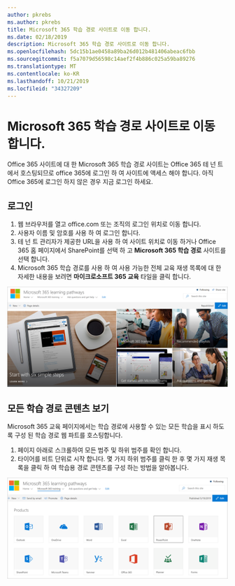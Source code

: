 ```yaml
---
author: pkrebs
ms.author: pkrebs
title: Microsoft 365 학습 경로 사이트로 이동 합니다.
ms.date: 02/18/2019
description: Microsoft 365 학습 경로 사이트로 이동 합니다.
ms.openlocfilehash: 5dc15b1ae0458a89ba26d012b481406abeac6fbb
ms.sourcegitcommit: f5a7079d56598c14aef2f4b886c025a59ba89276
ms.translationtype: MT
ms.contentlocale: ko-KR
ms.lasthandoff: 10/21/2019
ms.locfileid: "34327209"
---
```

# <a name="go-to-the-microsoft-365-learning-pathways-site"></a>Microsoft 365 학습 경로 사이트로 이동 합니다.

Office 365 사이트에 대 한 Microsoft 365 학습 경로 사이트는 Office 365 테 넌 트에서 호스팅되므로 office 365에 로그인 하 여 사이트에 액세스 해야 합니다. 아직 Office 365에 로그인 하지 않은 경우 지금 로그인 하세요. 

## <a name="sign-in"></a>로그인  

1.  웹 브라우저를 열고 office.com 또는 조직의 로그인 위치로 이동 합니다. 
2.  사용자 이름 및 암호를 사용 하 여 로그인 합니다.
3.  테 넌 트 관리자가 제공한 URL을 사용 하 여 사이트 위치로 이동 하거나 Office 365 홈 페이지에서 SharePoint를 선택 하 고 **Microsoft 365 학습 경로** 사이트를 선택 합니다. 
5. Microsoft 365 학습 경로를 사용 하 여 사용 가능한 전체 교육 재생 목록에 대 한 자세한 내용을 보려면 **마이크로소프트 365 교육** 타일을 클릭 합니다. 

![cg-goto-.png](media/cg-goto.png)

## <a name="view-all-the-learning-pathways-content"></a>모든 학습 경로 콘텐츠 보기
Microsoft 365 교육 페이지에서는 학습 경로에 사용할 수 있는 모든 학습을 표시 하도록 구성 된 학습 경로 웹 파트를 호스팅합니다. 

1. 페이지 아래로 스크롤하여 모든 범주 및 하위 범주를 확인 합니다.
2. 타이어를 비트 단위로 시작 합니다. 몇 가지 하위 범주를 클릭 한 후 몇 가지 재생 목록을 클릭 하 여 학습용 경로 콘텐츠를 구성 하는 방법을 알아봅니다. 

![cg-gotoall-.png](media/cg-gotoall.png)

